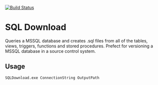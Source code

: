 [![Build Status](https://travis-ci.org/hartalex/sqldownload.svg?branch=master)](https://travis-ci.org/hartalex/sqldownload)
# SQL Download

Queries a MSSQL database and creates .sql files from all of the tables, views, triggers, functions and stored procedures.
Prefect for versioning a MSSQL database in a source control system.

## Usage
```bash
SQLDownload.exe ConnectionString OutputPath
```
